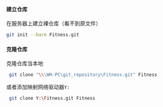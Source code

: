 

#### 建立仓库

在服务器上建立裸仓库（看不到原文件）

```bash
git init --bare Fitness.git
```



####  克隆仓库

克隆仓库当本地

```bash
 git clone "\\\WH-PC\git_repository\Fitness.git" Fitness
```

或者添加映射网络驱动器`Y:`

```bash
 git clone Y:\Fitness.git Fitness
```

